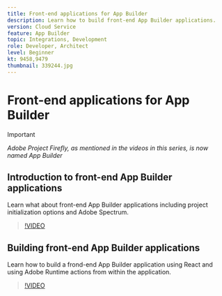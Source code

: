 ```yaml
---
title: Front-end applications for App Builder
description: Learn how to build front-end App Builder applications.
version: Cloud Service
feature: App Builder
topic: Integrations, Development
role: Developer, Architect
level: Beginner
kt: 9458,9479
thumbnail: 339244.jpg
---
```


# Front-end applications for App Builder

>[!IMPORTANT]
>
> _Adobe Project Firefly, as mentioned in the videos in this series, is now named App Builder_

## Introduction to front-end App Builder applications

Learn what about front-end App Builder applications including project initialization options and Adobe Spectrum.

>[!VIDEO](https://video.tv.adobe.com/v/339247/?quality=12&learn=on)

## Building front-end App Builder applications

Learn how to build a frond-end App Builder application using React and using Adobe Runtime actions from within the application.

>[!VIDEO](https://video.tv.adobe.com/v/339248/?quality=12&learn=on)
